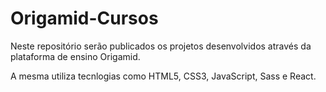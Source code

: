 # Origamid-Cursos

Neste repositório serão publicados os projetos desenvolvidos através da plataforma de ensino Origamid.

A mesma utiliza tecnlogias como HTML5, CSS3, JavaScript, Sass e React.
